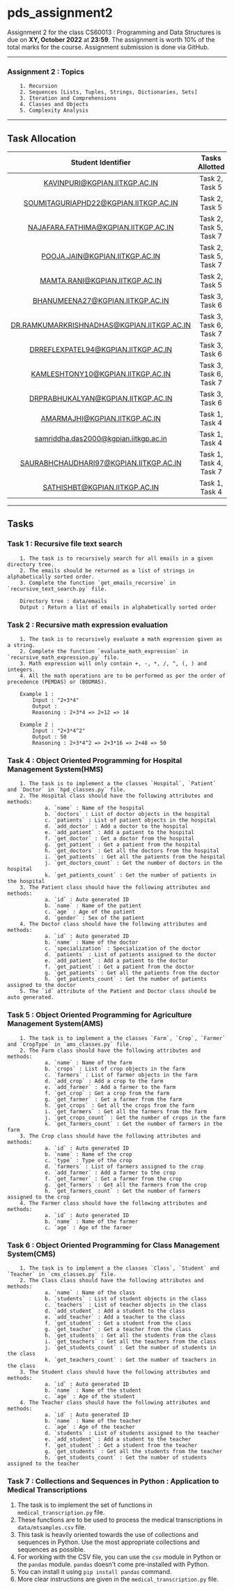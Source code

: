 # pds_assignment2
Assignment 2 for the class CS60013 : Programming and Data Structures is due on **XY, October 2022** at **23:59**. The assignment is worth 10% of the total marks for the course. Assignment submission is done via GitHub.

---
### Assignment 2 : Topics
        1. Recursion
        2. Sequences [Lists, Tuples, Strings, Dictionaries, Sets]
        3. Iteration and Comprehensions
        4. Classes and Objects
        5. Complexity Analysis

---

## Task Allocation

| Student Identifier                            | Tasks Allotted                |
|:---------------------------------------------:|:-----------------------------:|
| KAVINPURI@KGPIAN.IITKGP.AC.IN                 | Task 2, Task 5 |
| SOUMITAGURIAPHD22@KGPIAN.IITKGP.AC.IN         | Task 2, Task 5 |
| NAJAFARA.FATHIMA@KGPIAN.IITKGP.AC.IN          | Task 2, Task 5, Task 7 |
| POOJA.JAIN@KGPIAN.IITKGP.AC.IN                | Task 2, Task 5, Task 7 |
| MAMTA.RANI@KGPIAN.IITKGP.AC.IN                | Task 2, Task 5 |
| BHANUMEENA27@KGPIAN.IITKGP.AC.IN              | Task 3, Task 6 |
| DR.RAMKUMARKRISHNADHAS@KGPIAN.IITKGP.AC.IN    | Task 3, Task 6, Task 7 |
| DRREFLEXPATEL94@KGPIAN.IITKGP.AC.IN           | Task 3, Task 6 |
| KAMLESHTONY10@KGPIAN.IITKGP.AC.IN             | Task 3, Task 6, Task 7 |
| DRPRABHUKALYAN@KGPIAN.IITKGP.AC.IN            | Task 3, Task 6 |
| AMARMAJHI@KGPIAN.IITKGP.AC.IN                 | Task 1, Task 4 |
| samriddha.das2000@kgpian.iitkgp.ac.in         | Task 1, Task 4 |
| SAURABHCHAUDHARI97@KGPIAN.IITKGP.AC.IN        | Task 1, Task 4, Task 7 |
| SATHISHBT@KGPIAN.IITKGP.AC.IN                 | Task 1, Task 4 |



---                     
## Tasks

### Task 1 : Recursive file text search
        1. The task is to recursively search for all emails in a given directory tree.
        2. The emails should be returned as a list of strings in alphabetically sorted order.
        3. Complete the function `get_emails_recursive` in `recursive_text_search.py` file.

        Directory tree : data/emails
        Output : Return a list of emails in alphabetically sorted order


### Task 2 : Recursive math expression evaluation
        1. The task is to recursively evaluate a math expression given as a string.
        2. Complete the function `evaluate_math_expression` in `recursive_math_expression.py` file.
        3. Math expression will only contain +, -, *, /, ^, (, ) and integers.
        4. All the math operations are to be performed as per the order of precedence (PEMDAS) or (BODMAS).

        Example 1 :
            Input : "2+3*4"
            Output : 
            Reasoning : 2+3*4 => 2+12 => 14

        Example 2 :
            Input : "2+3*4^2"
            Output : 50
            Reasoning : 2+3*4^2 => 2+3*16 => 2+48 => 50


### Task 4 : Object Oriented Programming for Hospital Management System(HMS)
        1. The task is to implement a the classes `Hospital`, `Patient` and `Doctor` in `hpd_classes.py` file.
        2. The Hospital class should have the following attributes and methods:
                a. `name` : Name of the hospital
                b. `doctors` : List of doctor objects in the hospital
                c. `patients` : List of patient objects in the hospital
                d. `add_doctor` : Add a doctor to the hospital
                e. `add_patient` : Add a patient to the hospital
                f. `get_doctor` : Get a doctor from the hospital
                g. `get_patient` : Get a patient from the hospital
                h. `get_doctors` : Get all the doctors from the hospital
                i. `get_patients` : Get all the patients from the hospital
                j. `get_doctors_count` : Get the number of doctors in the hospital
                k. `get_patients_count` : Get the number of patients in the hospital
        3. The Patient class should have the following attributes and methods:
                a. `id` : Auto generated ID 
                b. `name` : Name of the patient
                c. `age` : Age of the patient
                d. `gender` : Sex of the patient
        4. The Doctor class should have the following attributes and methods:
                a. `id` : Auto generated ID
                b. `name` : Name of the doctor
                c. `specialization` : Specialization of the doctor
                d. `patients` : List of patients assigned to the doctor
                e. `add_patient` : Add a patient to the doctor
                f. `get_patient` : Get a patient from the doctor
                g. `get_patients` : Get all the patients from the doctor
                h. `get_patients_count` : Get the number of patients assigned to the doctor
        5. The `id` attribute of the Patient and Doctor class should be auto generated.


### Task 5 : Object Oriented Programming for Agriculture Management System(AMS)
        1. The task is to implement a the classes `Farm`, `Crop`, `Farmer` and `CropType` in `ams_classes.py` file.
        2. The Farm class should have the following attributes and methods:
                a. `name` : Name of the farm
                b. `crops` : List of crop objects in the farm
                c. `farmers` : List of farmer objects in the farm
                d. `add_crop` : Add a crop to the farm
                e. `add_farmer` : Add a farmer to the farm
                f. `get_crop` : Get a crop from the farm
                g. `get_farmer` : Get a farmer from the farm
                h. `get_crops` : Get all the crops from the farm
                i. `get_farmers` : Get all the farmers from the farm
                j. `get_crops_count` : Get the number of crops in the farm
                k. `get_farmers_count` : Get the number of farmers in the farm
        3. The Crop class should have the following attributes and methods:
                a. `id` : Auto generated ID 
                b. `name` : Name of the crop
                c. `type` : Type of the crop
                d. `farmers` : List of farmers assigned to the crop
                e. `add_farmer` : Add a farmer to the crop
                f. `get_farmer` : Get a farmer from the crop
                g. `get_farmers` : Get all the farmers from the crop
                h. `get_farmers_count` : Get the number of farmers assigned to the crop
        4. The Farmer class should have the following attributes and methods:
                a. `id` : Auto generated ID
                b. `name` : Name of the farmer
                c. `age` : Age of the farmer

### Task 6 : Object Oriented Programming for Class Management System(CMS)
        1. The task is to implement a the classes `Class`, `Student` and `Teacher` in `cms_classes.py` file.
        2. The Class class should have the following attributes and methods:
                a. `name` : Name of the class
                b. `students` : List of student objects in the class
                c. `teachers` : List of teacher objects in the class
                d. `add_student` : Add a student to the class
                e. `add_teacher` : Add a teacher to the class
                f. `get_student` : Get a student from the class
                g. `get_teacher` : Get a teacher from the class
                h. `get_students` : Get all the students from the class
                i. `get_teachers` : Get all the teachers from the class
                j. `get_students_count` : Get the number of students in the class
                k. `get_teachers_count` : Get the number of teachers in the class
        3. The Student class should have the following attributes and methods:
                a. `id` : Auto generated ID 
                b. `name` : Name of the student
                c. `age` : Age of the student
        4. The Teacher class should have the following attributes and methods:
                a. `id` : Auto generated ID
                b. `name` : Name of the teacher
                c. `age` : Age of the teacher
                d. `students` : List of students assigned to the teacher
                e. `add_student` : Add a student to the teacher
                f. `get_student` : Get a student from the teacher
                g. `get_students` : Get all the students from the teacher
                h. `get_students_count` : Get the number of students assigned to the teacher


### Task 7 : Collections and Sequences in Python : Application to Medical Transcriptions
1. The task is to implement the set of functions in `medical_transcription.py` file.
2. These functions are to be used to process the medical transcriptions in `data/mtsamples.csv` file.
3. This task is heavily oriented towards the use of collections and sequences in Python. Use the most appropriate collections and sequences as possible.
4. For working with the CSV file, you can use the `csv` module in Python or the `pandas` module. `pandas` doesn't come pre-installed with Python. 
5. You can install it using `pip install pandas` command.
6. More clear instructions are given in the `medical_transcription.py` file.
